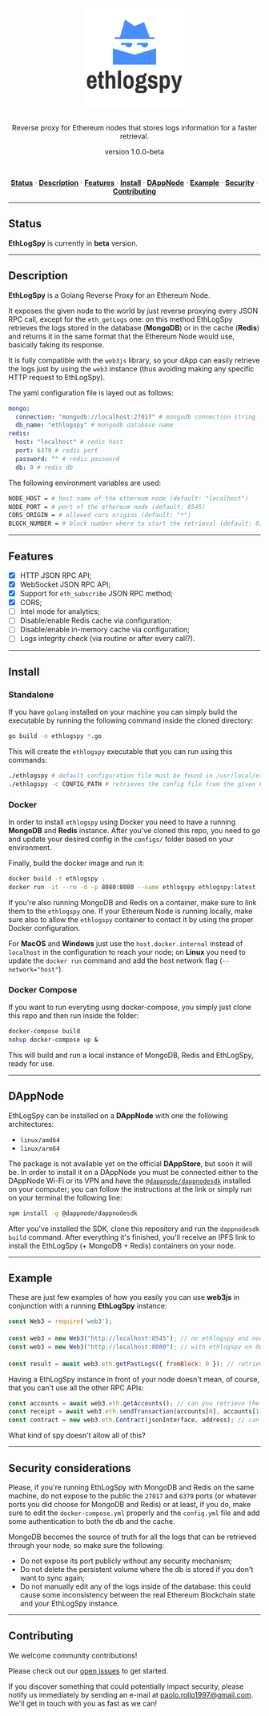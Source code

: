 <div align="center">
  <br/>
  <img src="./ethlogspy.png" width="200" />
  <br/>
  <br/>
  <p>
    Reverse proxy for Ethereum nodes that stores logs information for a faster retrieval.
  </p>
  <p>
    version 1.0.0-beta
  </p>
  <br/>
  <p>
    <a href="#status"><strong>Status</strong></a> ·
    <a href="#description"><strong>Description</strong></a> ·
    <a href="#features"><strong>Features</strong></a> ·
    <a href="#install"><strong>Install</strong></a> ·
    <a href="#dappnode"><strong>DAppNode</strong></a> ·
    <a href="#example"><strong>Example</strong></a> ·
    <a href="#security"><strong>Security</strong></a> ·
    <a href="#contributing"><strong>Contributing</strong></a>
  </p>
</div>

---

## Status

**EthLogSpy** is currently in **beta** version.

---

## Description

**EthLogSpy** is a Golang Reverse Proxy for an Ethereum Node.

It exposes the given node to the world by just reverse proxying every JSON RPC call, except for the `eth_getLogs` one: on this method EthLogSpy retrieves the logs stored in the database (**MongoDB**) or in the cache (**Redis**) and returns it in the same format that the Ethereum Node would use, basically faking its response.

It is fully compatible with the `web3js` library, so your dApp can easily retrieve the logs just by using the `web3` instance (thus avoiding making any specific HTTP request to EthLogSpy).

The yaml configuration file is layed out as follows:

```yaml
mongo:
  connection: "mongodb://localhost:27017" # mongodb connection string
  db_name: "ethlogspy" # mongodb database name
redis:
  host: "localhost" # redis host 
  port: 6379 # redis port
  password: "" # redis password
  db: 0 # redis db
```

The following environment variables are used:

```bash
NODE_HOST = # host name of the ethereum node (default: "localhost")
NODE_PORT = # port of the ethereum node (default: 8545)
CORS_ORIGIN = # allowed cors origins (default: "*")
BLOCK_NUMBER = # block number where to start the retrieval (default: 0)
```

---

## Features

- [x] HTTP JSON RPC API;
- [x] WebSocket JSON RPC API;
- [x] Support for `eth_subscribe` JSON RPC method;
- [x] CORS;
- [ ] Intel mode for analytics;
- [ ] Disable/enable Redis cache via configuration;
- [ ] Disable/enable in-memory cache via configuration;
- [ ] Logs integrity check (via routine or after every call?).

---

## Install

### Standalone

If you have `golang` installed on your machine you can simply build the executable by running the following command inside the cloned directory:

```bash
go build -o ethlogspy *.go
```

This will create the `ethlogspy` executable that you can run using this commands:
```bash
./ethlogspy # default configuration file must be found in /usr/local/ethlogspy/configs/config.yml
./ethlogspy -c CONFIG_PATH # retrieves the config file from the given CONFIG_PATH
```

### Docker

In order to install `ethlogspy` using Docker you need to have a running **MongoDB** and **Redis** instance. After you've cloned this repo, you need to go and update your desired config in the `configs/` folder based on your environment. 

Finally, build the docker image and run it:

```bash
docker build -t ethlogspy .
docker run -it --rm -d -p 8080:8080 --name ethlogspy ethlogspy:latest
```

If you're also running MongoDB and Redis on a container, make sure to link them to the `ethlogspy` one. If your Ethereum Node is running locally, make sure also to allow the `ethlogspy` container to contact it by using the proper Docker configuration.

For **MacOS** and **Windows** just use the `host.docker.internal` instead of `localhost` in the configuration to reach your node; on **Linux** you need to update the `docker run` command and add the host network flag (`--network="host"`).

### Docker Compose

If you want to run everyting using docker-compose, you simply just clone this repo and then run inside the folder:

```bash
docker-compose build
nohup docker-compose up &
```

This will build and run a local instance of MongoDB, Redis and EthLogSpy, ready for use.

---

## DAppNode

EthLogSpy can be installed on a **DAppNode** with one the following architectures:
- `linux/amd64`
- `linux/arm64`

The package is not available yet on the official **DAppStore**, but soon it will be. In order to install it on a DAppNode you must be connected either to the DAppNode Wi-Fi or its VPN and have the <a href="https://github.com/dappnode/DAppNodeSDK">`@dappnode/dappnodesdk`</a> installed on your computer; you can follow the instructions at the link or simply run on your terminal the following line:

```bash
npm install -g @dappnode/dappnodesdk
```

After you've installed the SDK, clone this repository and run the `dappnodesdk build` command. After everything it's finished, you'll receive an IPFS link to install the EthLogSpy (+ MongoDB + Redis) containers on your node.

---

## Example

These are just few examples of how you easily you can use **web3js** in conjunction with a running **EthLogSpy** instance:

```javascript
const Web3 = require('web3');

const web3 = new Web3("http://localhost:8545"); // no ethlogspy and node on 8545
const web3 = new Web3("http://localhost:8080"); // with ethlogspy on 8080 pointing to node on 8545

const result = await web3.eth.getPastLogs({ fromBlock: 0 }); // retrieve the logs
```

Having a EthLogSpy instance in front of your node doesn't mean, of course, that you can't use all the other RPC APIs:

```javascript
const accounts = await web3.eth.getAccounts(); // can you retrieve the accounts? yes.
const receipt = await web3.eth.sendTransaction(accounts[0], accounts[1], 1000000000); // can you send a transaction? yes.
const contract = new web3.eth.Contract(jsonInterface, address); // can you get a contract? yes.
```

What kind of spy doesn't allow all of this?

---

## Security considerations

Please, if you're running EthLogSpy with MongoDB and Redis on the same machine, do not expose to the public the `27017` and `6379` ports (or whatever ports you did choose for MongoDB and Redis) or at least, if you do, make sure to edit the `docker-compose.yml` properly and the `config.yml` file and add some authentication to both the db and the cache.

MongoDB becomes the source of truth for all the logs that can be retrieved through your node, so make sure the following:
- Do not expose its port publicly without any security mechanism;
- Do not delete the persistent volume where the db is stored if you don't want to sync again;
- Do not manually edit any of the logs inside of the database: this could cause some inconsistency between the real Ethereum Blockchain state and your EthLogSpy instance.

---

## Contributing

We welcome community contributions!

Please check out our <a href="https://github.com/PaoloRollo/ethlogspy/issues">open issues</a> to get started.

If you discover something that could potentially impact security, please notify us immediately by sending an e-mail at <a href="mailto:paolo.rollo1997@gmail.com">paolo.rollo1997@gmail.com</a>. We'll get in touch with you as fast as we can!
